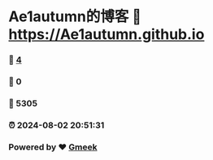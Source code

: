 # Ae1autumn的博客 :link: https://Ae1autumn.github.io 
### :page_facing_up: [4](https://Ae1autumn.github.io/tag.html) 
### :speech_balloon: 0 
### :hibiscus: 5305 
### :alarm_clock: 2024-08-02 20:51:31 
### Powered by :heart: [Gmeek](https://github.com/Meekdai/Gmeek)

